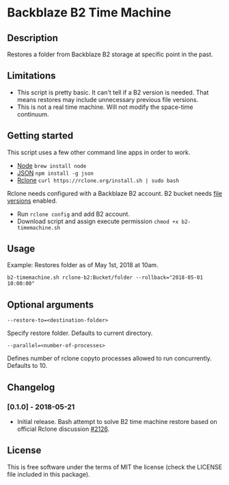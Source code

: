 # Backblaze B2 Time Machine

## Description
Restores a folder from Backblaze B2 storage at specific point in the past.

## Limitations

- This script is pretty basic. It can't tell if a B2 version is needed. That means restores may include unnecessary previous file versions.
- This is not a real time machine. Will not modify the space-time continuum.

## Getting started
This script uses a few other command line apps in order to work.

- [Node](https://nodejs.org/en/download/) `brew install node`
- [JSON](https://github.com/trentm/json) `npm install -g json`
- [Rclone](https://rclone.org/downloads/) `curl https://rclone.org/install.sh | sudo bash`

Rclone needs configured with a Backblaze B2 account. B2 bucket needs [file versions](https://www.backblaze.com/b2/docs/file_versions.html) enabled.

- Run `rclone config` and add B2 account.
- Download script and assign execute permission `chmod +x b2-timemachine.sh`

## Usage

Example: Restores folder as of May 1st, 2018 at 10am.

`b2-timemachine.sh rclone-b2:Bucket/folder --rollback="2018-05-01 10:00:00"`

## Optional arguments

`--restore-to=<destination-folder>`

Specify restore folder. Defaults to current directory.

`--parallel=<number-of-processes>`

Defines number of rclone copyto processes allowed to run concurrently. Defaults to 10.

## Changelog

### [0.1.0] - 2018-05-21
- Initial release. Bash attempt to solve B2 time machine restore based on official Rclone discussion [#2126](https://github.com/ncw/rclone/issues/2126).

## License
This is free software under the terms of MIT the license (check the LICENSE file included in this package).
